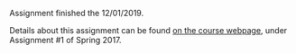 Assignment finished the 12/01/2019.

Details about this assignment can be found [on the course webpage](http://cs231n.github.io/), under Assignment #1 of Spring 2017.
